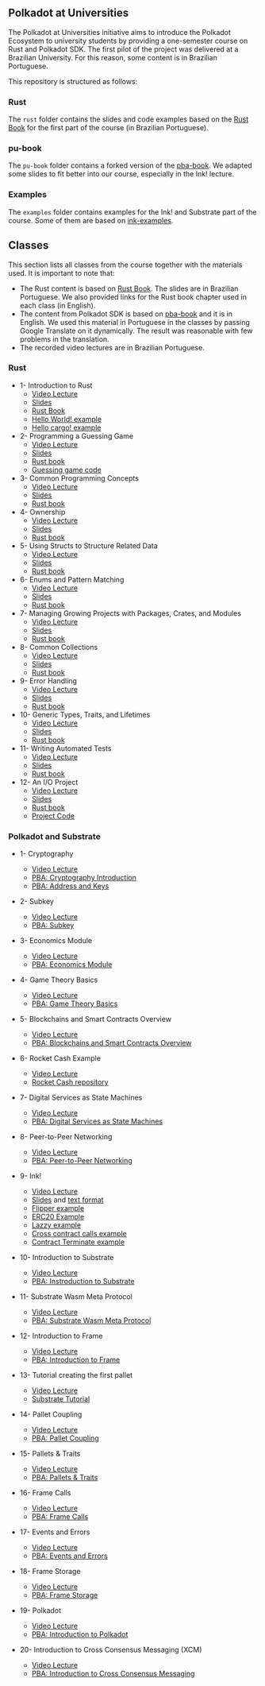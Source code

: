 
## Polkadot at Universities

The Polkadot at Universities initiative aims to introduce the Polkadot Ecosystem to university students by providing a one-semester course on Rust and Polkadot SDK. The first pilot of the project was delivered at a Brazilian University. For this reason, some content is in Brazilian Portuguese.

This repository is structured as follows:

### Rust

The `rust` folder contains the slides and code examples based on the [Rust Book](https://doc.rust-lang.org/book/) for the first part of the course (in Brazilian Portuguese).

### pu-book

The `pu-book` folder contains a forked version of the [pba-book](https://github.com/Polkadot-Blockchain-Academy/pba-book). We adapted some slides to fit better into our course, especially in the Ink! lecture.

### Examples

The `examples` folder contains examples for the Ink! and Substrate part of the course. Some of them are based on [ink-examples](https://github.com/use-ink/ink-examples).


## Classes

This section lists all classes from the course together with the materials used. It is important to note that:
- The Rust content is based on [Rust Book](https://doc.rust-lang.org/book/). The slides are in Brazilian Portuguese. We also provided links for the Rust book chapter used in each class (in English).
- The content from Polkadot SDK is based on [pba-book](https://github.com/Polkadot-Blockchain-Academy/pba-book) and it is in English. We used this material in Portuguese in the classes by passing Google Translate on it dynamically. The result was reasonable with few problems in the translation.
- The recorded video lectures are in Brazilian Portuguese.

### Rust

- 1- Introduction to Rust
    - [Video Lecture](https://www.youtube.com/watch?v=nJNTMNnWGbg&list=PLijZucELEeokrU_xDkW84YVFbkKnYVBEw)
    - [Slides](rust/slides/1.Introdução_ao_Rust.pdf)
    - [Rust Book](https://doc.rust-lang.org/book/ch01-00-getting-started.html)
    - [Hello World! example](rust/examples/1.2-hello_world)
    - [Hello cargo! example](rust/examples/1.3-hello_cargo/hello_cargo)
- 2- Programming a Guessing Game
    - [Video Lecture](https://www.youtube.com/watch?v=IfE2sYBHsgc&list=PLijZucELEeokrU_xDkW84YVFbkKnYVBEw&index=2)
    - [Slides](rust/slides/2.Programando_um_jogo_de_adivinhação.pdf)
    - [Rust book](https://doc.rust-lang.org/beta/book/ch02-00-guessing-game-tutorial.html)
    - [Guessing game code](rust/examples/2-guessing_game/guessing_game)
- 3- Common Programming Concepts
    - [Video Lecture](https://www.youtube.com/watch?v=k7hAIZTqgrQ&list=PLijZucELEeokrU_xDkW84YVFbkKnYVBEw&index=3)
    - [Slides](rust/slides/3.Conceitos_comuns_de_programação.pdf)
    - [Rust book](https://doc.rust-lang.org/beta/book/ch03-00-common-programming-concepts.html)
- 4- Ownership
    - [Video Lecture](https://www.youtube.com/watch?v=buFyQvS3yfQ&list=PLijZucELEeokrU_xDkW84YVFbkKnYVBEw&index=4)
    - [Slides](rust/slides/4.Ownership.pdf)
    - [Rust book](https://doc.rust-lang.org/beta/book/ch04-00-understanding-ownership.html)
- 5- Using Structs to Structure Related Data
    - [Video Lecture](https://www.youtube.com/watch?v=mgDA23pcTVE&list=PLijZucELEeokrU_xDkW84YVFbkKnYVBEw&index=5)
    - [Slides](rust/slides/5.Usando_struct_para_estruturar_dados_relacionados.pdf)
    - [Rust book](https://doc.rust-lang.org/beta/book/ch05-00-structs.html)
- 6- Enums and Pattern Matching
    - [Video Lecture](https://www.youtube.com/watch?v=juO2v6sEaZM&list=PLijZucELEeokrU_xDkW84YVFbkKnYVBEw&index=6)
    - [Slides](rust/slides/6.Enums_e_padrões_de_Matching.pdf)
    - [Rust book](https://doc.rust-lang.org/beta/book/ch06-00-enums.html)
- 7- Managing Growing Projects with Packages, Crates, and Modules
    - [Video Lecture](https://www.youtube.com/watch?v=P6KSpMC7C8s&list=PLijZucELEeokrU_xDkW84YVFbkKnYVBEw&index=7)
    - [Slides](rust/slides/7.Gerenciando_Projetos_em_Crescimento_com_Pacotes_Crates_e_Módulos.pdf)
    - [Rust book](https://doc.rust-lang.org/beta/book/ch07-00-managing-growing-projects-with-packages-crates-and-modules.html)
- 8- Common Collections
    - [Video Lecture](https://www.youtube.com/watch?v=bmilR5g090M&list=PLijZucELEeokrU_xDkW84YVFbkKnYVBEw&index=8)
    - [Slides](rust/slides/8.Coleções_Comuns.pdf)
    - [Rust book](https://doc.rust-lang.org/beta/book/ch08-00-common-collections.html)
- 9- Error Handling
    - [Video Lecture](https://www.youtube.com/watch?v=wu8WixOEb8c&list=PLijZucELEeokrU_xDkW84YVFbkKnYVBEw&index=9)
    - [Slides](rust/slides/9.Tratamento_de_erros.pdf)
    - [Rust book](https://doc.rust-lang.org/beta/book/ch09-00-error-handling.html)
- 10- Generic Types, Traits, and Lifetimes
    - [Video Lecture](https://www.youtube.com/watch?v=y4ekmw04-OI&list=PLijZucELEeokrU_xDkW84YVFbkKnYVBEw&index=10)
    - [Slides](rust/slides/10.Tipos_genéricos_traits_e_tempo_de_vida.pdf)
    - [Rust book](https://doc.rust-lang.org/beta/book/ch10-00-generics.html)
- 11- Writing Automated Tests
    - [Video Lecture](https://www.youtube.com/watch?v=HESpsTomFf0&list=PLijZucELEeokrU_xDkW84YVFbkKnYVBEw&index=11)
    - [Slides](rust/slides/11.Escrevendo_testes_automatizados.pdf)
    - [Rust book](https://doc.rust-lang.org/beta/book/ch11-00-testing.html)
- 12- An I/O Project
    - [Video Lecture](https://www.youtube.com/watch?v=NHVv5fWLKAc&list=PLijZucELEeokrU_xDkW84YVFbkKnYVBEw&index=12)
    - [Slides](rust/slides/12.Um_projeto_de_Entrada_e_Saida.pdf)
    - [Rust book](https://doc.rust-lang.org/beta/book/ch12-00-an-io-project.html)
    - [Project Code](rust/examples/12-Um_projeto_de_Entrada_e_Saída)

### Polkadot and Substrate

- 1- Cryptography
    - [Video Lecture](https://www.youtube.com/watch?v=GrvgAUayqmE&list=PLijZucELEeomAcsXc1g-cN2nKlVSHVEWE&index=1&pp=iAQB)
    - [PBA: Cryptography Introduction](https://polkadot-blockchain-academy.github.io/pba-book/cryptography/intro/page.html)
    - [PBA: Address and Keys](https://polkadot-blockchain-academy.github.io/pba-book/cryptography/addresses/page.html)
- 2- Subkey
    - [Video Lecture](https://www.youtube.com/watch?v=D5Z6FBoFmL0&list=PLijZucELEeomAcsXc1g-cN2nKlVSHVEWE&index=2)
    - [PBA: Subkey](https://polkadot-blockchain-academy.github.io/pba-book/cryptography/_materials/subkey-demo.html)
- 3- Economics Module
    - [Video Lecture](https://www.youtube.com/watch?v=tvu9vIffmzY&list=PLijZucELEeomAcsXc1g-cN2nKlVSHVEWE&index=3)
    - [PBA: Economics Module](https://polkadot-blockchain-academy.github.io/pba-book/economics/basics/page.html)
- 4- Game Theory Basics
    - [Video Lecture](https://www.youtube.com/watch?v=Cjo640xT0hs&list=PLijZucELEeomAcsXc1g-cN2nKlVSHVEWE&index=4)
    - [PBA: Game Theory Basics](https://polkadot-blockchain-academy.github.io/pba-book/economics/game-theory/page.html)
- 5- Blockchains and Smart Contracts Overview
    - [Video Lecture](https://www.youtube.com/watch?v=MC8aG8e9iiE&list=PLijZucELEeomAcsXc1g-cN2nKlVSHVEWE&index=5)
    - [PBA: Blockchains and Smart Contracts Overview](https://polkadot-blockchain-academy.github.io/pba-book/blockchain-contracts/overview/page.html)
- 6- Rocket Cash Example
    - [Video Lecture](https://www.youtube.com/watch?v=lj9ICrYTTmQ&list=PLijZucELEeomAcsXc1g-cN2nKlVSHVEWE&index=6)
    - [Rocket Cash repository](https://polkadot-blockchain-academy.github.io/pba-book/blockchain-contracts/overview/page.html)
- 7- Digital Services as State Machines
    - [Video Lecture](https://www.youtube.com/watch?v=3-lkAEuzCQg&list=PLijZucELEeomAcsXc1g-cN2nKlVSHVEWE&index=7)
    - [PBA: Digital Services as State Machines](https://polkadot-blockchain-academy.github.io/pba-book/blockchain-contracts/services-as-state-machines/page.html)
- 8- Peer-to-Peer Networking
    - [Video Lecture](https://www.youtube.com/watch?v=vYl503gCfRg&list=PLijZucELEeomAcsXc1g-cN2nKlVSHVEWE&index=8)
    - [PBA: Peer-to-Peer Networking](https://polkadot-blockchain-academy.github.io/pba-book/blockchain-contracts/p2p/page.html)
- 9- Ink!
    - [Video Lecture](https://www.youtube.com/watch?v=a3kiRqEasJY&list=PLijZucELEeomAcsXc1g-cN2nKlVSHVEWE&index=9)
    - [Slides](http://143.42.125.19:1948/content/blockchain-contracts/ink/slides.md#/) and [text format](./pu-book/content/blockchain-contracts/ink/slides.md)
    - [Flipper example](examples/flipper)
    - [ERC20 Example](examples/ink-examples/erc20)
    - [Lazzy example](examples/lazy)
    - [Cross contract calls example](examples/ink-examples/cross-contract-calls)
    - [Contract Terminate example](examples/ink-examples/contract-terminate)
    
- 10- Introduction to Substrate
    - [Video Lecture](https://www.youtube.com/watch?v=myph1mauUfk&list=PLijZucELEeomAcsXc1g-cN2nKlVSHVEWE&index=10)
    - [PBA: Instroduction to Substrate](https://polkadot-blockchain-academy.github.io/pba-book/substrate/intro/page.html)
- 11- Substrate Wasm Meta Protocol
    - [Video Lecture](https://www.youtube.com/watch?v=dmrawsWeEtA&list=PLijZucELEeomAcsXc1g-cN2nKlVSHVEWE&index=11)
    - [PBA: Substrate Wasm Meta Protocol](https://polkadot-blockchain-academy.github.io/pba-book/substrate/wasm/page.html)
- 12- Introduction to Frame
    - [Video Lecture](https://www.youtube.com/watch?v=REWRu3PkeOA&list=PLijZucELEeomAcsXc1g-cN2nKlVSHVEWE&index=12)
    - [PBA: Introduction to Frame](https://polkadot-blockchain-academy.github.io/pba-book/frame/intro/page.html)
- 13- Tutorial creating the first pallet
    - [Video Lecture](https://www.youtube.com/watch?v=7OyScxXIa-c&list=PLijZucELEeomAcsXc1g-cN2nKlVSHVEWE&index=13)
    - [Substrate Tutorial](https://docs.substrate.io/tutorials/build-application-logic/use-macros-in-a-custom-pallet/)
- 14- Pallet Coupling
    - [Video Lecture](https://www.youtube.com/watch?v=zy5Hh1EvDG0&list=PLijZucELEeomAcsXc1g-cN2nKlVSHVEWE&index=14)
    - [PBA: Pallet Coupling](https://polkadot-blockchain-academy.github.io/pba-book/frame/coupling/page.html)
- 15- Pallets & Traits
    - [Video Lecture](https://www.youtube.com/watch?v=YZbTNfF3H9A&list=PLijZucELEeomAcsXc1g-cN2nKlVSHVEWE&index=15)
    - [PBA: Pallets & Traits](https://polkadot-blockchain-academy.github.io/pba-book/frame/traits/page.html)
- 16- Frame Calls
    - [Video Lecture](https://www.youtube.com/watch?v=zb19ZMVHM0g&list=PLijZucELEeomAcsXc1g-cN2nKlVSHVEWE&index=16)
    - [PBA: Frame Calls](https://polkadot-blockchain-academy.github.io/pba-book/frame/calls/page.html)
- 17- Events and Errors
    - [Video Lecture](https://www.youtube.com/watch?v=dsGdPPlKx-M&list=PLijZucELEeomAcsXc1g-cN2nKlVSHVEWE&index=17)
    - [PBA: Events and Errors](https://polkadot-blockchain-academy.github.io/pba-book/frame/events-errors/page.html)
- 18- Frame Storage
    - [Video Lecture](https://www.youtube.com/watch?v=gp03jzgk9is&list=PLijZucELEeomAcsXc1g-cN2nKlVSHVEWE&index=18)
    - [PBA: Frame Storage](https://polkadot-blockchain-academy.github.io/pba-book/frame/storage/page.html)
- 19- Polkadot
    - [Video Lecture](https://www.youtube.com/watch?v=QB5pkeLOE9o&list=PLijZucELEeomAcsXc1g-cN2nKlVSHVEWE&index=19)
    - [PBA: Introduction to Polkadot](https://polkadot-blockchain-academy.github.io/pba-book/polkadot/intro/page.html)
- 20- Introduction to Cross Consensus Messaging (XCM)
    - [Video Lecture](https://www.youtube.com/watch?v=Nkxex86PtnM&list=PLijZucELEeomAcsXc1g-cN2nKlVSHVEWE&index=20)
    - [PBA: Introduction to Cross Consensus Messaging](https://polkadot-blockchain-academy.github.io/pba-book/xcm/intro/page.html)

 
